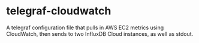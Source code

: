 # telegraf-cloudwatch
A telegraf configuration file that pulls in AWS EC2 metrics using CloudWatch, then sends to two InfluxDB Cloud instances, as well as stdout.
